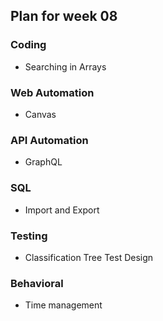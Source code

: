 ## Plan for week 08 ##

### Coding
- Searching in Arrays

### Web Automation
- Canvas 

### API Automation
- GraphQL

### SQL
- Import and Export 

### Testing
- Classification Tree Test Design

### Behavioral
- Time management
